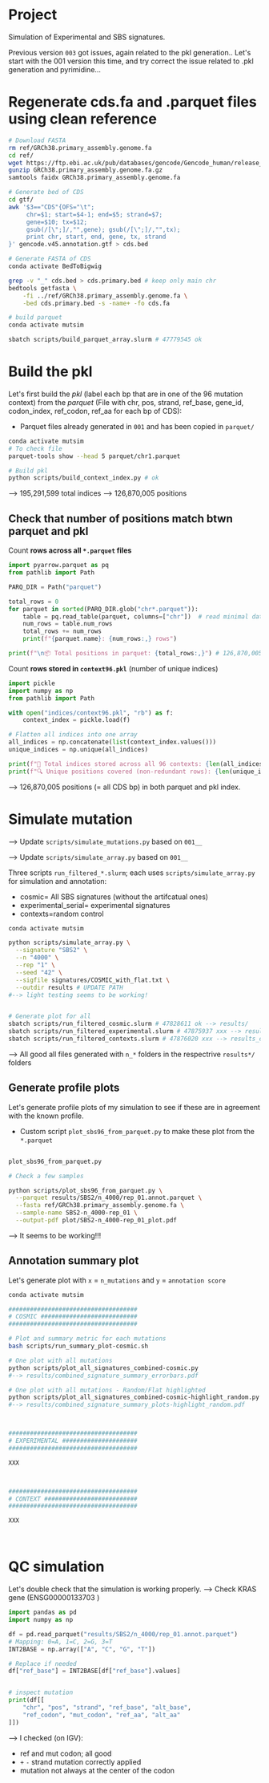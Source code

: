# Project

Simulation of Experimental and SBS signatures.

Previous version `003` got issues, again related to the pkl generation.. Let's start with the 001 version this time, and try correct the issue related to .pkl generation and pyrimidine...


# Regenerate cds.fa and .parquet files using clean reference



```bash
# Download FASTA
rm ref/GRCh38.primary_assembly.genome.fa
cd ref/
wget https://ftp.ebi.ac.uk/pub/databases/gencode/Gencode_human/release_45/GRCh38.primary_assembly.genome.fa.gz
gunzip GRCh38.primary_assembly.genome.fa.gz
samtools faidx GRCh38.primary_assembly.genome.fa

# Generate bed of CDS
cd gtf/
awk '$3=="CDS"{OFS="\t";
     chr=$1; start=$4-1; end=$5; strand=$7;
     gene=$10; tx=$12;
     gsub(/[\";]/,"",gene); gsub(/[\";]/,"",tx);
     print chr, start, end, gene, tx, strand
}' gencode.v45.annotation.gtf > cds.bed

# Generate FASTA of CDS
conda activate BedToBigwig

grep -v "_" cds.bed > cds.primary.bed # keep only main chr
bedtools getfasta \
    -fi ../ref/GRCh38.primary_assembly.genome.fa \
    -bed cds.primary.bed -s -name+ -fo cds.fa

# build parquet
conda activate mutsim

sbatch scripts/build_parquet_array.slurm # 47779545 ok
```




# Build the pkl 

Let's first build the *pkl* (label each bp that are in one of the 96 mutation context) from the *parquet* (File with chr, pos, strand, ref_base, gene_id, codon_index, ref_codon, ref_aa for each bp of CDS):
- Parquet files already generated in `001` and has been copied in `parquet/`


```bash
conda activate mutsim
# To check file
parquet-tools show --head 5 parquet/chr1.parquet 

# Build pkl
python scripts/build_context_index.py # ok
```

--> 195,291,599 total indices
--> 126,870,005 positions


## Check that number of positions match btwn parquet and pkl


Count **rows across all `*.parquet` files**


```python
import pyarrow.parquet as pq
from pathlib import Path

PARQ_DIR = Path("parquet")  

total_rows = 0
for parquet in sorted(PARQ_DIR.glob("chr*.parquet")):
    table = pq.read_table(parquet, columns=["chr"])  # read minimal data
    num_rows = table.num_rows
    total_rows += num_rows
    print(f"{parquet.name}: {num_rows:,} rows")

print(f"\n📦 Total positions in parquet: {total_rows:,}") # 126,870,005
```


Count **rows stored in `context96.pkl`** (number of unique indices)


```python
import pickle
import numpy as np
from pathlib import Path

with open("indices/context96.pkl", "rb") as f:
    context_index = pickle.load(f)

# Flatten all indices into one array
all_indices = np.concatenate(list(context_index.values()))
unique_indices = np.unique(all_indices)

print(f"🧠 Total indices stored across all 96 contexts: {len(all_indices):,}") # 34,210,797
print(f"🔍 Unique positions covered (non-redundant rows): {len(unique_indices):,}") # 126,870,005
```

--> 126,870,005 positions (= all CDS bp) in both parquet and pkl index. 





# Simulate mutation


--> Update `scripts/simulate_mutations.py` based on `001__`

--> Update `scripts/simulate_array.py` based on `001__`

Three scripts `run_filtered_*.slurm`; each uses `scripts/simulate_array.py` for simulation and annotation:
- cosmic= All SBS signatures (without the artifcatual ones)
- experimental_serial= experimental signatures
- contexts=random control



```bash
conda activate mutsim

python scripts/simulate_array.py \
  --signature "SBS2" \
  --n "4000" \
  --rep "1" \
  --seed "42" \
  --sigfile signatures/COSMIC_with_flat.txt \
  --outdir results # UPDATE PATH
#--> light testing seems to be working!


# Generate plot for all
sbatch scripts/run_filtered_cosmic.slurm # 47828611 ok --> results/
sbatch scripts/run_filtered_experimental.slurm # 47875937 xxx --> results_experimental/
sbatch scripts/run_filtered_contexts.slurm # 47876020 xxx --> results_contexts/
```

--> All good all files generated with `n_*` folders in the respectrive `results*/` folders






## Generate profile plots


Let's generate profile plots of my simulation to see if these are in agreement with the known profile.

- Custom script `plot_sbs96_from_parquet.py` to make these plot from the `*.parquet`


```bash

plot_sbs96_from_parquet.py

# Check a few samples

python scripts/plot_sbs96_from_parquet.py \
  --parquet results/SBS2/n_4000/rep_01.annot.parquet \
  --fasta ref/GRCh38.primary_assembly.genome.fa \
  --sample-name SBS2-n_4000-rep_01 \
  --output-pdf plot/SBS2-n_4000-rep_01_plot.pdf
```

--> It seems to be working!!!



## Annotation summary plot

Let's generate plot with `x` = `n_mutations` and `y` = `annotation score`



```bash
conda activate mutsim

####################################
# COSMIC ###########################
####################################

# Plot and summary metric for each mutations
bash scripts/run_summary_plot-cosmic.sh

# One plot with all mutations
python scripts/plot_all_signatures_combined-cosmic.py
#--> results/combined_signature_summary_errorbars.pdf

# One plot with all mutations - Random/Flat highlighted
python scripts/plot_all_signatures_combined-cosmic-highlight_random.py
#--> results/combined_signature_summary_plots-highlight_random.pdf



####################################
# EXPERIMENTAL #####################
####################################

XXX



####################################
# CONTEXT ##########################
####################################

XXX




```







# QC simulation


Let's double check that the simulation is working properly.
--> Check KRAS gene (ENSG00000133703 )

```python
import pandas as pd
import numpy as np

df = pd.read_parquet("results/SBS2/n_4000/rep_01.annot.parquet")
# Mapping: 0=A, 1=C, 2=G, 3=T
INT2BASE = np.array(["A", "C", "G", "T"])

# Replace if needed
df["ref_base"] = INT2BASE[df["ref_base"].values]


# inspect mutation
print(df[[
    "chr", "pos", "strand", "ref_base", "alt_base",
    "ref_codon", "mut_codon", "ref_aa", "alt_aa"
]])
```


--> I checked (on IGV):
  - ref and mut codon; all good
  - `+` `-` strand mutation correctly applied
  - mutation not always at the center of the codon











